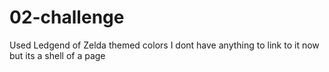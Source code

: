 # 02-challenge

Used Ledgend of Zelda themed colors
I dont have anything to link to it now but its a shell of a page
